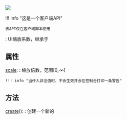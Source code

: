 <a href="https://github.com/qndm"><img src="https://img.shields.io/badge/%E8%B4%A1%E7%8C%AE%E8%80%85-qndm-blue"></img></a>

!!! info "这是一个客户端API"

    该API仅在客户端脚本使用

:   UI缩放系数，继承于[](UiComponent)

## 属性
[scale](property): [](number)
:   缩放倍数，范围$[0, \infty]$

    !!! info "当传入非法值时，不会生效并会在控制台打印一条警告"

## 方法
[create](staticMethod)(): [](UiScale)
:   创建一个新的[](UiScale)